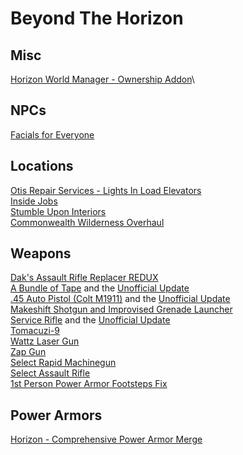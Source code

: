 # Beyond The Horizon

## Misc
[Horizon World Manager - Ownership Addon](https://www.nexusmods.com/fallout4/mods/69033)\

## NPCs
[Facials for Everyone](https://www.nexusmods.com/fallout4/mods/37180)

## Locations
[Otis Repair Services - Lights In Load Elevators](https://www.nexusmods.com/fallout4/mods/66527)\
[Inside Jobs](https://www.nexusmods.com/fallout4/mods/27320)\
[Stumble Upon Interiors](https://www.nexusmods.com/fallout4/mods/15539)\
[Commonwealth Wilderness Overhaul](https://www.nexusmods.com/fallout4/mods/41008)

## Weapons
[Dak's Assault Rifle Replacer REDUX](https://www.nexusmods.com/fallout4/mods/64725)\
[A Bundle of Tape](https://www.nexusmods.com/fallout4/mods/26076) and the [Unofficial Update](https://www.nexusmods.com/fallout4/mods/64774)\
[.45 Auto Pistol (Colt M1911)](https://www.nexusmods.com/fallout4/mods/21142) and the [Unofficial Update](https://www.nexusmods.com/fallout4/mods/57363)\
[Makeshift Shotgun and Improvised Grenade Launcher](https://www.nexusmods.com/fallout4/mods/51449)\
[Service Rifle](https://www.nexusmods.com/fallout4/mods/32361) and the [Unofficial Update](https://www.nexusmods.com/fallout4/mods/57375)\
[Tomacuzi-9](https://www.nexusmods.com/fallout4/mods/32713)\
[Wattz Laser Gun](https://www.nexusmods.com/fallout4/mods/26386)\
[Zap Gun](https://www.nexusmods.com/fallout4/mods/53998)\
[Select Rapid Machinegun](https://www.nexusmods.com/fallout4/mods/54657)\
[Select Assault Rifle](https://www.nexusmods.com/fallout4/mods/46234)\
[1st Person Power Armor Footsteps Fix](https://www.nexusmods.com/fallout4/mods/43260)

## Power Armors
[Horizon - Comprehensive Power Armor Merge](https://www.nexusmods.com/fallout4/mods/31657)